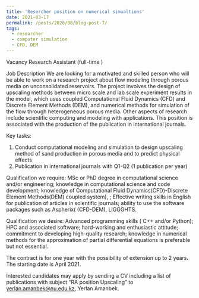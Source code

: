 ```yaml
---
title: 'Resercher position on numerical simualtions'
date: 2021-03-17
permalink: /posts/2020/08/blog-post-7/
tags:
  - researcher
  - computer simulation
  - CFD, DEM
---
```


Vacancy
Research Assistant (full-time )

Job Description
We are looking for a motivated and skilled person who will be able to work on a research project about flow modeling through porous media on unconsolidated reservoirs. The project involves the design of upscaling methods between micro scale and lab scale experiment results in the model, which uses coupled Computational Fluid Dynamics (CFD) and Discrete Element Methods (DEM), and numerical methods for simulation of the flow through heterogeneous porous media. Other aspects of research include scientific computing and modeling with applications. This position is associated with the production of the publication in international journals. 

Key tasks:
1.	Conduct computational modeling and simulation to design upscaling method of sand production in porous media and to predict physical effects
2.	Publication in international journals with Q1-Q2 (1 publication per year)
 
Qualification we require: MSc or PhD degree in computational science and/or engineering; knowledge in computational science and code development; knowledge of Computational Fluid Dynamics(CFD)-Discrete Element Methods(DEM) coupled system), ; Effective writing skills in English for publication of articles in scientific journals; ability to use the software packages  such as Aspherix( (CFD-DEM), LIGGGHTS.

Qualification we desire: Advanced programming skills ( C++ and/or Python); HPC and associated software; hard-working and enthusiastic attitude; commitment to developing high-quality research; knowledge in numerical methods for the approximation of partial differential equations is preferable but not essential.

The contract is for one year with the possibility of extension up to 2 years. The starting date is April 2021.

Interested candidates may apply by sending a CV including a list of publications with subject “RA position Upscaling” to yerlan.amanbek@nu.edu.kz, Yerlan Amanbek.
	